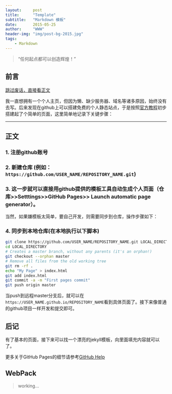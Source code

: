 ```yaml
---
layout:     post
title:      "Template"
subtitle:   "Markdown 模板"
date:       2015-05-25
author:     "WWW"
header-img: "img/post-bg-2015.jpg"
tags:
    - Markdown
---
```


> “任何起点都可以创造辉煌！”

<span id="前言"></span>
## 前言

[跳过废话，直接看正文](#正文)

我一直想拥有一个个人主页，但因为懒、缺少服务器、域名等诸多原因，始终没有去写。后来发现在github上可以搭建免费的个人静态站点，于是按照[官方教程](https://help.github.com/articles/creating-project-pages-from-the-command-line/)初步搭建起了个简单的页面，这里简单地记录下关键步骤：

---
<span id="正文"></span>
## 正文
### 1. 注册github账号
### 2. 新建仓库 (例如：`https://github.com/USER_NAME/REPOSITORY_NAME.git`)
### 3. 这一步就可以直接用github提供的模板工具自动生成个人页面（仓库>>Setttings>>GitHub Pages>> Launch automatic page generator）。
当然，如果嫌模板太简单，要自己开发，则需要同步到仓库，操作步骤如下：
### 4. 同步到本地仓库(在本地执行以下脚本)
```bash
git clone https://github.com/USER_NAME/REPOSITORY_NAME.git LOCAL_DIRECTORY
cd LOCAL_DIRECTORY
# Creates a master branch, without any parents (it's an orphan!)
git checkout --orphan master
# Remove all files from the old working tree
git rm -rf .
echo "My Page" > index.html
git add index.html
git commit -a -m "First pages commit"
git push origin master
```
当push到远程master分支后，就可以在`https://USER_NAME.github.io/REPOSITORY_NAME`看到具体页面了。接下来像普通的github项目一样开发和提交即可。

<span id="后记"></span>
## 后记

有了基本的页面，接下来可以找一个漂亮的jekyll模板，向里面填充内容就可以了。

更多关于GitHub Pages的细节请参考[GitHub Help](https://help.github.com/categories/github-pages-basics/)

## WebPack

> working...
